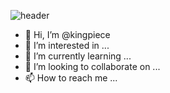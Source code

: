 ![header](https://capsule-render.vercel.app/api?type=rect&coloer=timeGradient&height=200&section=header&text=junhyuk%20&animation=twinkling&fontSize=60)



- 👋 Hi, I’m @kingpiece
- 👀 I’m interested in ...
- 🌱 I’m currently learning ...
- 💞️ I’m looking to collaborate on ...
- 📫 How to reach me ...

<!---
kingpiece/kingpiece is a ✨ special ✨ repository because its `README.md` (this file) appears on your GitHub profile.
You can click the Preview link to take a look at your changes.
--->
